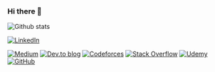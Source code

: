 ### Hi there 👋
![Github stats](https://github-readme-stats.vercel.app/api?username=anishakd4)

[![LinkedIn](https://img.shields.io/badge/linkedin-%230077B5.svg?style=for-the-badge&logo=linkedin&logoColor=white)](https://www.linkedin.com/in/geek-convert/)

[![Medium](https://img.shields.io/badge/Medium-12100E?style=for-the-badge&logo=medium&logoColor=white)](https://medium.com/@geek-convert)
[![Dev.to blog](https://img.shields.io/badge/dev.to-0A0A0A?style=for-the-badge&logo=dev.to&logoColor=white)](https://dev.to/kumaranishdubey)
[![Codeforces](https://img.shields.io/badge/Codeforces-445f9d?style=for-the-badge&logo=Codeforces&logoColor=white)](https://codeforces.com/profile/anishakd4)
[![Stack Overflow](https://img.shields.io/badge/-Stackoverflow-FE7A16?style=for-the-badge&logo=stack-overflow&logoColor=white)](https://stackoverflow.com/users/5185403/anish-kumar-dubey)
[![Udemy](https://img.shields.io/badge/Udemy-A435F0?style=for-the-badge&logo=Udemy&logoColor=white)](https://www.udemy.com/user/anish-kumar-dubey/)
[![GitHub](https://img.shields.io/badge/github-%23121011.svg?style=for-the-badge&logo=github&logoColor=white)](https://github.com/anishakd4)

<!-- ![ReadMe Card](https://github-readme-stats.vercel.app/api/pin/?username=anishakd4&repo=BrickBreak) -->
<!-- ![Profile views](https://gpvc.arturio.dev/anishakd4) -->
<!-- [![Anish's github activity graph](https://activity-graph.herokuapp.com/graph?username=anishakd4)](https://github.com/ashutosh00710/github-readme-activity-graph)
 -->
<!--  <img height="180em" src="https://github-readme-stats.vercel.app/api?username=anishakd4&show_icons=true&hide_border=true&&count_private=true&include_all_commits=true" /> -->

<!-- ![linkedin](<a href=”https://www.linkedin.com/in/anish-kumar-dubey-75b32759/"><img src='https://img.shields.io/badge/dev.to-0A0A0A?style=for-the-badge&logo=dev.to&logoColor=white' /></a>) -->

<!-- [![LinkedIn Badge](https://img.shields.io/badge/LinkedIn-Profile-informational?style=flat&logo=linkedin&logoColor=white&color=0D76A8)](https://www.linkedin.com/in/braydon-coyer/) -->

<!--
**anishakd4/anishakd4** is a ✨ _special_ ✨ repository because its `README.md` (this file) appears on your GitHub profile.

Here are some ideas to get you started:

- 🔭 I’m currently working on ...
- 🌱 I’m currently learning ...
- 👯 I’m looking to collaborate on ...
- 🤔 I’m looking for help with ...
- 💬 Ask me about ...
- 📫 How to reach me: ...
- 😄 Pronouns: ...
- ⚡ Fun fact: ...
-->
